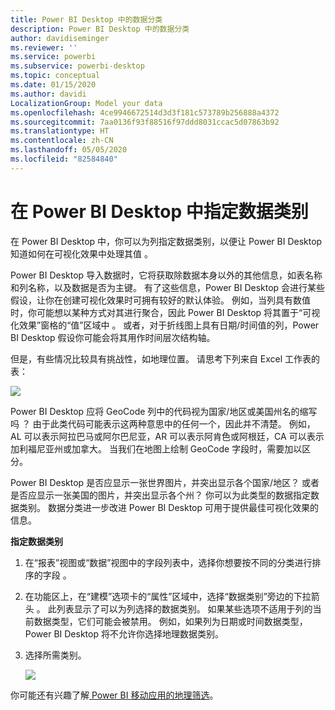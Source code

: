 ```yaml
---
title: Power BI Desktop 中的数据分类
description: Power BI Desktop 中的数据分类
author: davidiseminger
ms.reviewer: ''
ms.service: powerbi
ms.subservice: powerbi-desktop
ms.topic: conceptual
ms.date: 01/15/2020
ms.author: davidi
LocalizationGroup: Model your data
ms.openlocfilehash: 4ce9946672514d3d3f181c573789b256888a4372
ms.sourcegitcommit: 7aa0136f93f88516f97ddd8031ccac5d07863b92
ms.translationtype: HT
ms.contentlocale: zh-CN
ms.lasthandoff: 05/05/2020
ms.locfileid: "82584840"
---
```

# <a name="specify-data-categories-in-power-bi-desktop"></a>在 Power BI Desktop 中指定数据类别
在 Power BI Desktop 中，你可以为列指定数据类别，以便让 Power BI Desktop 知道如何在可视化效果中处理其值  。

Power BI Desktop 导入数据时，它将获取除数据本身以外的其他信息，如表名称和列名称，以及数据是否为主键。 有了这些信息，Power BI Desktop 会进行某些假设，让你在创建可视化效果时可拥有较好的默认体验。
例如，当列具有数值时，你可能想以某种方式对其进行聚合，因此 Power BI Desktop 将其置于“可视化效果”窗格的“值”区域中   。 或者，对于折线图上具有日期/时间值的列，Power BI Desktop 假设你可能会将其用作时间层次结构轴。

但是，有些情况比较具有挑战性，如地理位置。 请思考下列来自 Excel 工作表的表：

![](media/desktop-data-categorization/datacategorizationtable.png)

Power BI Desktop 应将 GeoCode 列中的代码视为国家/地区或美国州名的缩写吗  ？  由于此类代码可能表示这两种意思中的任何一个，因此并不清楚。 例如，AL 可以表示阿拉巴马或阿尔巴尼亚，AR 可以表示阿肯色或阿根廷，CA 可以表示加利福尼亚州或加拿大。 当我们在地图上绘制 GeoCode 字段时，需要加以区分。 

Power BI Desktop 是否应显示一张世界图片，并突出显示各个国家/地区？ 或者是否应显示一张美国的图片，并突出显示各个州？  你可以为此类型的数据指定数据类别。 数据分类进一步改进 Power BI Desktop 可用于提供最佳可视化效果的信息。  

**指定数据类别**

1. 在“报表”视图或“数据”视图中的字段列表中，选择你想要按不同的分类进行排序的字段    。
2. 在功能区上，在“建模”选项卡的“属性”区域中，选择“数据类别”旁边的下拉箭头    。  此列表显示了可以为列选择的数据类别。 如果某些选项不适用于列的当前数据类型，它们可能会被禁用。  例如，如果列为日期或时间数据类型，Power BI Desktop 将不允许你选择地理数据类别。 
3. 选择所需类别。

   ![](media/desktop-data-categorization/desktop-data-categorization.png)

你可能还有兴趣了解[ Power BI 移动应用的地理筛选](desktop-mobile-geofiltering.md)。

